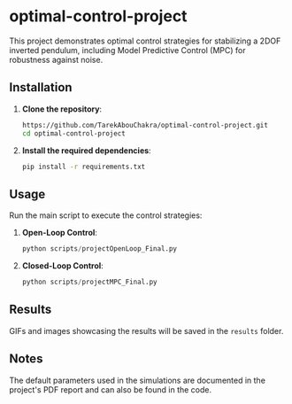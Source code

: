 # optimal-control-project

This project demonstrates optimal control strategies for stabilizing a 2DOF inverted pendulum, including Model Predictive Control (MPC) for robustness against noise.

## Installation

1. **Clone the repository**:
    ```bash
    https://github.com/TarekAbouChakra/optimal-control-project.git
    cd optimal-control-project
    ```

2. **Install the required dependencies**:
    ```bash
    pip install -r requirements.txt
    ```

## Usage

Run the main script to execute the control strategies:

1. **Open-Loop Control**:
    ```python
    python scripts/projectOpenLoop_Final.py 
    ```

2. **Closed-Loop Control**:
    ```python
    python scripts/projectMPC_Final.py 
    ```

## Results

GIFs and images showcasing the results will be saved in the `results` folder.

## Notes

The default parameters used in the simulations are documented in the project's PDF report and can also be found in the code.